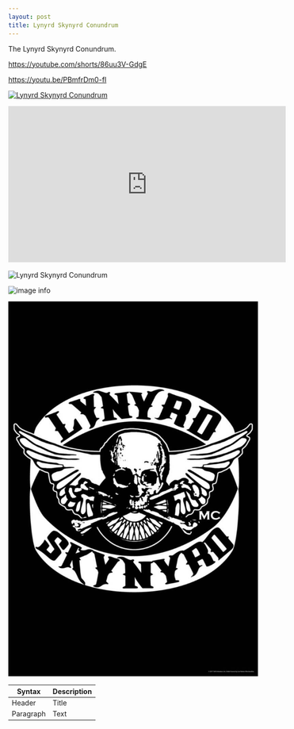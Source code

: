 ```yaml
---
layout: post
title: Lynyrd Skynyrd Conundrum
---
```


The Lynyrd Skynyrd Conundrum.

https://youtube.com/shorts/86uu3V-GdgE

https://youtu.be/PBmfrDm0-fI

[![Lynyrd Skynyrd Conundrum]({image-url})]({https://youtube.com/shorts/86uu3V-GdgE} "Lynyrd Skynyrd Conundrum")

<iframe width="560" height="315" src="https://www.youtube.com/embed/PBmfrDm0-fI" title="YouTube video player" frameborder="0" allow="accelerometer; autoplay; clipboard-write; encrypted-media; gyroscope; picture-in-picture; web-share" allowfullscreen></iframe>

![Lynyrd Skynyrd Conundrum]()

![image info](.)

<img title="a title" alt="Alt text" src="Lynyrd-Skynyrd-Conundrum.jpeg">


| Syntax | Description |
| ----------- | ----------- |
| Header | Title |
| Paragraph | Text |